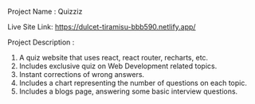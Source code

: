 Project Name : Quizziz

Live Site Link: https://dulcet-tiramisu-bbb590.netlify.app/

Project Description :

1. A quiz website that uses react, react router, recharts, etc. 
2. Includes exclusive quiz on Web Development related topics.
3. Instant corrections of wrong answers.
4. Includes a chart representing the number of questions on each topic.
5. Includes a blogs page, answering some basic interview questions. 
